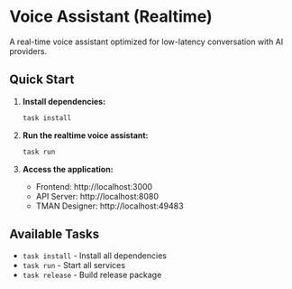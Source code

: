 # Voice Assistant (Realtime)

A real-time voice assistant optimized for low-latency conversation with AI providers.

## Quick Start

1. **Install dependencies:**
   ```bash
   task install
   ```

2. **Run the realtime voice assistant:**
   ```bash
   task run
   ```

3. **Access the application:**
   - Frontend: http://localhost:3000
   - API Server: http://localhost:8080
   - TMAN Designer: http://localhost:49483

## Available Tasks

- `task install` - Install all dependencies
- `task run` - Start all services
- `task release` - Build release package
